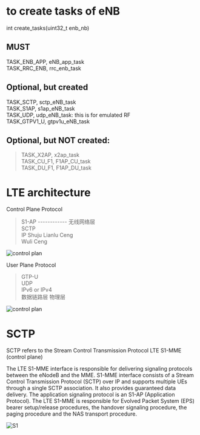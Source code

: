 # to create tasks of eNB
int create_tasks(uint32_t enb_nb)
## MUST
TASK_ENB_APP, eNB_app_task  
TASK_RRC_ENB, rrc_enb_task  
## Optional, but created
TASK_SCTP, sctp_eNB_task  
TASK_S1AP, s1ap_eNB_task  
TASK_UDP, udp_eNB_task: this is for emulated RF  
TASK_GTPV1_U, gtpv1u_eNB_task

## Optional, but **NOT** created:  
> TASK_X2AP, x2ap_task  
> TASK_CU_F1, F1AP_CU_task  
> TASK_DU_F1, F1AP_DU_task





# LTE architecture

Control Plane Protocol
> S1-AP  ------------ 无线网络层  
> SCTP  
> IP
> Shuju Lianlu Ceng  
> Wuli Ceng

![control plan](http://taichiorange.github.io/images/lte_arch/control_plan.png)

User Plane Protocol
> GTP-U  
> UDP  
> IPv6 or IPv4  
> 数据链路层
> 物理层

![control plan](http://taichiorange.github.io/images/lte_arch/user_plan.png)

# SCTP

SCTP refers to the Stream Control Transmission Protocol
LTE S1-MME (control plane)

The LTE S1-MME interface is responsible for delivering signaling protocols between the eNodeB and the MME. S1-MME interface consists of a Stream Control Transmission Protocol (SCTP) over IP and supports multiple UEs through a single SCTP association. It also provides guaranteed data delivery. The application signaling protocol is an S1-AP (Application Protocol). The LTE S1-MME is responsible for Evolved Packet System (EPS) bearer setup/release procedures, the handover signaling procedure, the paging procedure and the NAS transport procedure.

![S1](http://taichiorange.github.io/images/lte_arch/CableFree-S1-lte-interface.gif)
